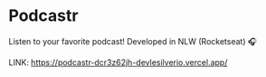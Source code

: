 # Podcastr
Listen to your favorite podcast! Developed in NLW (Rocketseat) 🎧

LINK: https://podcastr-dcr3z62jh-devlesilverio.vercel.app/
